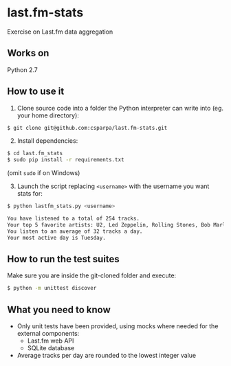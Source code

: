 last.fm-stats
=============

Exercise on Last.fm data aggregation

Works on
--------
Python 2.7

How to use it
-------------

1. Clone source code into a folder the Python interpreter can write into (eg. your
   home directory):
```bash
$ git clone git@github.com:csparpa/last.fm-stats.git
```

2. Install dependencies:
```bash
$ cd last.fm_stats
$ sudo pip install -r requirements.txt
```
(omit `sudo` if on Windows)

3. Launch the script replacing `<username>` with the username you want stats for:
```bash
$ python lastfm_stats.py <username>

You have listened to a total of 254 tracks. 
Your top 5 favorite artists: U2, Led Zeppelin, Rolling Stones, Bob Marley, Kasabian.
You listen to an average of 32 tracks a day.
Your most active day is Tuesday.
```

How to run the test suites
--------------------------
Make sure you are inside the git-cloned folder and execute:
```bash
$ python -m unittest discover
```

What you need to know
---------------------
* Only unit tests have been provided, using mocks where needed for the
  external components:
    - Last.fm web API
    - SQLite database
* Average tracks per day are rounded to the lowest integer value
